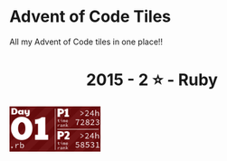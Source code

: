 # Advent of Code Tiles
All my Advent of Code tiles in one place!!

<!-- AOC TILES BEGIN -->
<h1 align="center">
  2015 - 2 ⭐ - Ruby
</h1>
<a href="2015/12-01-15/main.rb">
  <img src=".aoc_tiles/tiles/2015/01.png" width="161px">
</a>
<!-- AOC TILES END -->